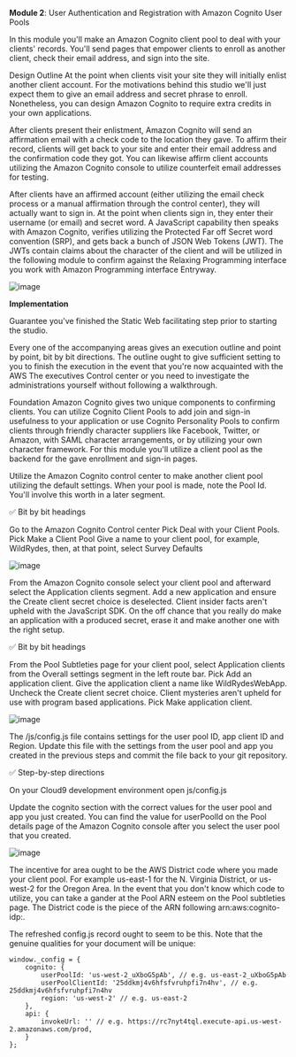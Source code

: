 **Module 2**: User Authentication and Registration with Amazon Cognito User Pools

In this module you'll make an Amazon Cognito client pool to deal with your clients' records. You'll send pages that empower clients to enroll as another client, check their email address, and sign into the site.

Design Outline At the point when clients visit your site they will initially enlist another client account. For the motivations behind this studio we'll just expect them to give an email address and secret phrase to enroll. Nonetheless, you can design Amazon Cognito to require extra credits in your own applications.

After clients present their enlistment, Amazon Cognito will send an affirmation email with a check code to the location they gave. To affirm their record, clients will get back to your site and enter their email address and the confirmation code they got. You can likewise affirm client accounts utilizing the Amazon Cognito console to utilize counterfeit email addresses for testing.

After clients have an affirmed account (either utilizing the email check process or a manual affirmation through the control center), they will actually want to sign in. At the point when clients sign in, they enter their username (or email) and secret word. A JavaScript capability then speaks with Amazon Cognito, verifies utilizing the Protected Far off Secret word convention (SRP), and gets back a bunch of JSON Web Tokens (JWT). The JWTs contain claims about the character of the client and will be utilized in the following module to confirm against the Relaxing Programming interface you work with Amazon Programming interface Entryway.

![image](https://github.com/user-attachments/assets/f6b18ed4-d013-447b-a089-fa006e39da68)

**Implementation**

Guarantee you've finished the Static Web facilitating step prior to starting the studio.

Every one of the accompanying areas gives an execution outline and point by point, bit by bit directions. The outline ought to give sufficient setting to you to finish the execution in the event that you're now acquainted with the AWS The executives Control center or you need to investigate the administrations yourself without following a walkthrough.

Foundation Amazon Cognito gives two unique components to confirming clients. You can utilize Cognito Client Pools to add join and sign-in usefulness to your application or use Cognito Personality Pools to confirm clients through friendly character suppliers like Facebook, Twitter, or Amazon, with SAML character arrangements, or by utilizing your own character framework. For this module you'll utilize a client pool as the backend for the gave enrollment and sign-in pages.

Utilize the Amazon Cognito control center to make another client pool utilizing the default settings. When your pool is made, note the Pool Id. You'll involve this worth in a later segment.

✅ Bit by bit headings

Go to the Amazon Cognito Control center Pick Deal with your Client Pools. Pick Make a Client Pool Give a name to your client pool, for example, WildRydes, then, at that point, select Survey Defaults

![image](https://github.com/user-attachments/assets/b19fda81-6271-41ba-877d-9be16088a475)


From the Amazon Cognito console select your client pool and afterward select the Application clients segment. Add a new application and ensure the Create client secret choice is deselected. Client insider facts aren't upheld with the JavaScript SDK. On the off chance that you really do make an application with a produced secret, erase it and make another one with the right setup.

✅ Bit by bit headings

From the Pool Subtleties page for your client pool, select Application clients from the Overall settings segment in the left route bar. Pick Add an application client. Give the application client a name like WildRydesWebApp. Uncheck the Create client secret choice. Client mysteries aren't upheld for use with program based applications. Pick Make application client.

![image](https://github.com/user-attachments/assets/421c2213-0594-4ae0-8f61-ad8c83ddeaae)

The /js/config.js file contains settings for the user pool ID, app client ID and Region. Update this file with the settings from the user pool and app you created in the previous steps and commit the file back to your git repository.

✅ Step-by-step directions

On your Cloud9 development environment open js/config.js

Update the cognito section with the correct values for the user pool and app you just created. You can find the value for userPoolId on the Pool details page of the Amazon Cognito console after you select the user pool that you created.

![image](https://github.com/user-attachments/assets/77055f2b-62ee-4a45-b09b-eac785d4e98a)

The incentive for area ought to be the AWS District code where you made your client pool. For example us-east-1 for the N. Virginia District, or us-west-2 for the Oregon Area. In the event that you don't know which code to utilize, you can take a gander at the Pool ARN esteem on the Pool subtleties page. The District code is the piece of the ARN following arn:aws:cognito-idp:.

The refreshed config.js record ought to seem to be this. Note that the genuine qualities for your document will be unique:

```
window._config = {
    cognito: {
        userPoolId: 'us-west-2_uXboG5pAb', // e.g. us-east-2_uXboG5pAb
        userPoolClientId: '25ddkmj4v6hfsfvruhpfi7n4hv', // e.g. 25ddkmj4v6hfsfvruhpfi7n4hv
        region: 'us-west-2' // e.g. us-east-2
    },
    api: {
        invokeUrl: '' // e.g. https://rc7nyt4tql.execute-api.us-west-2.amazonaws.com/prod,
    }
};
```


